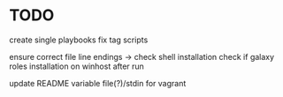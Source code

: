 # TODO
create single playbooks
fix tag scripts

ensure correct file line endings -> check shell installation
check if galaxy roles installation on winhost after run

update README
variable file(?)/stdin for vagrant
